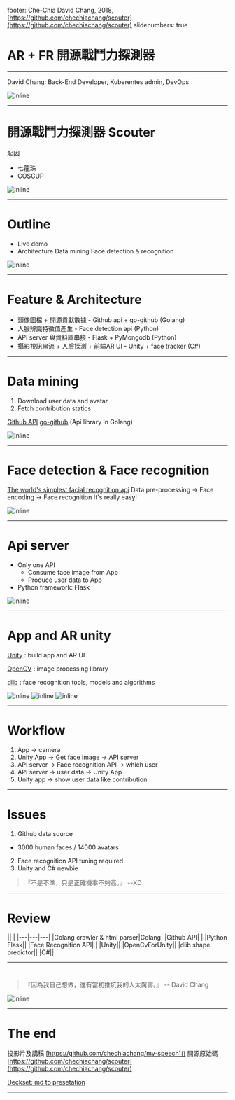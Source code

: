 footer: Che-Chia David Chang, 2018,  [https://github.com/chechiachang/scouter](https://github.com/chechiachang/scouter)
slidenumbers: true

# AR + FR 開源戰鬥力探測器

---

David Chang: Back-End Developer, Kuberentes admin, DevOps

![inline](images/davidchang.jpg)

---

# 開源戰鬥力探測器 Scouter

起因
- 七龍珠
- COSCUP

![inline](images/5000.jpg)

---

# Outline

- Live demo
- Architecture
  Data mining
  Face detection & recognition

![inline](images/only5.jpg)

---

# Feature & Architecture

- 頭像圖檔 + 開源貢獻數據 - Github api + go-github (Golang)
- 人臉辨識特徵值產生      - Face detection api (Python)
- API server 與資料庫串接 - Flask + PyMongodb (Python)
- 攝影視訊串流 + 人臉探測 + 前端AR UI - Unity + face tracker (C#)

---

# Data mining

1. Download user data and avatar
1. Fetch contribution statics

[Github API](https://developer.github.com/v3/)
[go-github](https://github.com/google/go-github) (Api library in Golang)

![inline](images/octocat.png)

---

# Face detection & Face recognition

[The world's simplest facial recognition api](https://github.com/ageitgey/face_recognition)
Data pre-processing -> Face encoding -> Face recognition
It's really easy! 

![inline](images/face_recognition.png)

---

# Api server

- Only one API
  - Consume face image from App
  - Produce user data to App
- Python framework: Flask

![inline](images/flask.png)

---

# App and AR unity

[Unity](https://unity3d.com/) : build app and AR UI

[OpenCV](https://opencv.org/) : image processing library

[dlib](http://dlib.net/) : face recognition tools, models and algorithms

![inline](images/unity.png) ![inline](images/opencv.png) ![inline](images/dlib.png)

---

# Workflow

1. App -> camera 
1. Unity App -> Get face image -> API server
2. API server -> Face recognition API -> which user
3. API server -> user data -> Unity App
5. Unity app -> show user data like contribution

---

# Issues

1. Github data source
  - 3000 human faces / 14000 avatars
2. Face recognition API tuning required
3. Unity and C# newbie

> 『不是不準，只是正確機率不夠高。』
--XD

---

# Review

|| |
|---|---|---|
|Golang crawler & html parser|Golang|
|Github API| |
|Python Flask||
|Face Recognition API| |
|Unity||
|OpenCvForUnity||
|dlib shape predictor||
|C#||

---

# 

>『因為我自己想做，還有當初推坑我的人太厲害。』
-- David Chang

![inline](images/23000.jpg)


---

# The end

投影片及講稿 [https://github.com/chechiachang/my-speech]()
開源原始碼 [https://github.com/chechiachang/scouter](https://github.com/chechiachang/scouter)

[Deckset: md to presetation](https://www.deckset.com/)

---

